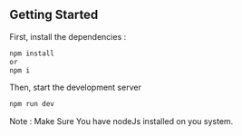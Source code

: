 
## Getting Started

First, install the dependencies :

```bash
npm install
or
npm i
```

Then, start the development server

```bash
npm run dev
```

Note : Make Sure You have nodeJs installed on you system.

